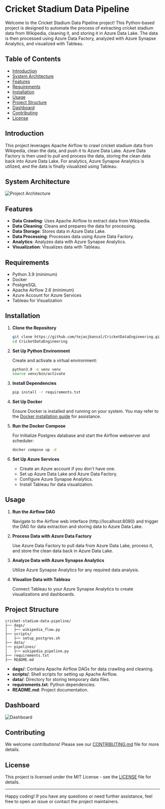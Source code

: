 # Cricket Stadium Data Pipeline

Welcome to the Cricket Stadium Data Pipeline project! This Python-based project is designed to automate the process of extracting cricket stadium data from Wikipedia, cleaning it, and storing it in Azure Data Lake. The data is then processed using Azure Data Factory, analyzed with Azure Synapse Analytics, and visualized with Tableau.

## Table of Contents
- [Introduction](#introduction)
- [System Architecture](#System-Architecture) 
- [Features](#features)
- [Requirements](#requirements)
- [Installation](#installation)
- [Usage](#usage)
- [Project Structure](#project-structure)
- [Dashboard](#dashboard)
- [Contributing](#contributing)
- [License](#license)

## Introduction

This project leverages Apache Airflow to crawl cricket stadium data from Wikipedia, clean the data, and push it to Azure Data Lake. Azure Data Factory is then used to pull and process the data, storing the clean data back into Azure Data Lake. For analytics, Azure Synapse Analytics is utilized, and the data is finally visualized using Tableau.

## System Architecture
![Project Architecture](https://github.com/tejasjbansal/CricketDataEngineering/assets/56173595/6f3edab5-9137-47ad-b5db-2eeb5a1d27b6)


## Features

- **Data Crawling**: Uses Apache Airflow to extract data from Wikipedia.
- **Data Cleaning**: Cleans and prepares the data for processing.
- **Data Storage**: Stores data in Azure Data Lake.
- **Data Processing**: Processes data using Azure Data Factory.
- **Analytics**: Analyzes data with Azure Synapse Analytics.
- **Visualization**: Visualizes data with Tableau.

## Requirements

- Python 3.9 (minimum)
- Docker
- PostgreSQL
- Apache Airflow 2.6 (minimum)
- Azure Account for Azure Services
- Tableau for Visualization

## Installation

1. **Clone the Repository**

    ```sh
    git clone https://github.com/tejasjbansal/CricketDataEngineering.git
    cd CricketDataEngineering
    ```

2. **Set Up Python Environment**

    Create and activate a virtual environment:

    ```sh
    python3.9 -m venv venv
    source venv/bin/activate
    ```

3. **Install Dependencies**

    ```sh
    pip install -r requirements.txt
    ```

4. **Set Up Docker**

    Ensure Docker is installed and running on your system. You may refer to the [Docker installation guide](https://docs.docker.com/get-docker/) for assistance.

5. **Run the Docker Compose**

    For Initialize Postgres database and start the Airflow webserver and scheduler:

    ```sh
    docker compose up -d
    ```

6. **Set Up Azure Services**

    - Create an Azure account if you don't have one.
    - Set up Azure Data Lake and Azure Data Factory.
    - Configure Azure Synapse Analytics.
    - Install Tableau for data visualization.

## Usage

1. **Run the Airflow DAG**

    Navigate to the Airflow web interface (http://localhost:8080) and trigger the DAG for data extraction and storing data to Azure Data Lake.

2. **Process Data with Azure Data Factory**

    Use Azure Data Factory to pull data from Azure Data Lake, process it, and store the clean data back in Azure Data Lake.

3. **Analyze Data with Azure Synapse Analytics**

    Utilize Azure Synapse Analytics for any required data analysis.

4. **Visualize Data with Tableau**

    Connect Tableau to your Azure Synapse Analytics to create visualizations and dashboards.

## Project Structure

```plaintext
cricket-stadium-data-pipeline/
├── dags/
│   ├── wikipedia_flow.py
├── scripts/
│   ├── setup_postgres.sh
├── data/
|── pipelines/
│   ├── wikipedia_pipeline.py
├── requirements.txt
├── README.md
```

- **dags/**: Contains Apache Airflow DAGs for data crawling and cleaning.
- **scripts/**: Shell scripts for setting up Apache Airflow.
- **data/**: Directory for storing temporary data files.
- **requirements.txt**: Python dependencies.
- **README.md**: Project documentation.

## Dashboard
![Dashboard](https://github.com/tejasjbansal/CricketDataEngineering/assets/56173595/e8462f24-5236-4f6c-9679-e32106e8bb3d)

## Contributing

We welcome contributions! Please see our [CONTRIBUTING.md](CONTRIBUTING.md) file for more details.

## License

This project is licensed under the MIT License - see the [LICENSE](LICENSE) file for details.

---

Happy coding! If you have any questions or need further assistance, feel free to open an issue or contact the project maintainers.
